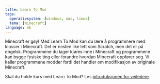 ```yaml
---
title: Learn To Mod
tags:
  operativsystem: [windows, mac, linux]
  tema: [minecraft]
language: nb
---
```


Minecraft er gøy! Med Learn To Mod kan du lære å programmere med klosser i Minecraft. Det er nesten like lett som Scratch, men det er på engelsk. Programmene du lager kjøres inne i Minecraft og programmene kan bygge fysiske ting eller forandre hvordan Minecraft oppfører seg. Vi kaller programmene modder fordi det handler om modifikasjon av originale Minecraft.

Skal du holde kurs med Learn To Mod? Les [introduksjonen for veiledere](README.html).
